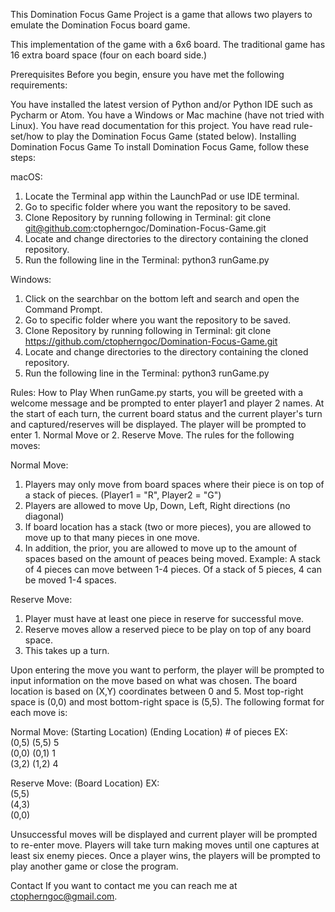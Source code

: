 This Domination Focus Game Project is a game that allows two players to emulate the Domination Focus board game.

This implementation of the game with a 6x6 board. The traditional game has 16 extra board space (four on each board side.)

Prerequisites
Before you begin, ensure you have met the following requirements:

You have installed the latest version of Python and/or Python IDE such as Pycharm or Atom.
You have a Windows or Mac machine (have not tried with Linux).
You have read documentation for this project.
You have read rule-set/how to play the Domination Focus Game (stated below).
Installing Domination Focus Game
To install Domination Focus Game, follow these steps:

macOS:
1. Locate the Terminal app within the LaunchPad or use IDE terminal.
2. Go to specific folder where you want the repository to be saved.
3. Clone Repository by running following in Terminal: git clone git@github.com:ctopherngoc/Domination-Focus-Game.git
4. Locate and change directories to the directory containing the cloned repository.
5. Run the following line in the Terminal: python3 runGame.py

Windows:
1. Click on the searchbar on the bottom left and search and open the Command Prompt.
2. Go to specific folder where you want the repository to be saved.
3. Clone Repository by running following in Terminal: git clone https://github.com/ctopherngoc/Domination-Focus-Game.git
4. Locate and change directories to the directory containing the cloned repository.
5. Run the following line in the Terminal: python3 runGame.py

Rules: How to Play
When runGame.py starts, you will be greeted with a welcome message and be prompted to enter player1 and player 2 names.
At the start of each turn, the current board status and the current player's turn and captured/reserves will be displayed.
The player will be prompted to enter 1. Normal Move or 2. Reserve Move. The rules for the following moves:

Normal Move:
1. Players may only move from board spaces where their piece is on top of a stack of pieces.
   (Player1 = "R", Player2 = "G")
2. Players are allowed to move Up, Down, Left, Right directions (no diagonal)
3. If board location has a stack (two or more pieces), you are allowed to move up to that many pieces in one move.
4. In addition, the prior, you are allowed to move up to the amount of spaces based on the amount of peaces being moved.
   Example: A stack of 4 pieces can move between 1-4 pieces. Of a stack of 5 pieces, 4 can be moved 1-4 spaces.

Reserve Move:
1. Player must have at least one piece in reserve for successful move.
2. Reserve moves allow a reserved piece to be play on top of any board space.
3. This takes up a turn.

Upon entering the move you want to perform, the player will be prompted to input information on the move based on
what was chosen. The board location is based on (X,Y) coordinates between 0 and 5. Most top-right space is (0,0)
and most bottom-right space is (5,5). The following format for each move is:

Normal Move:
(Starting Location) (Ending Location) # of pieces
EX: </br>(0,5) (5,5) 5 </br>
    (0,0) (0,1) 1 </br>
    (3,2) (1,2) 4

Reserve Move:
(Board Location)
EX: </br>(5,5) </br>
    (4,3) </br>
    (0,0)

Unsuccessful moves will be displayed and current player will be prompted to re-enter move. Players will take turn making
moves until one captures at least six enemy pieces. Once a player wins, the players will be prompted to play another 
game or close the program.


Contact
If you want to contact me you can reach me at ctopherngoc@gmail.com.
